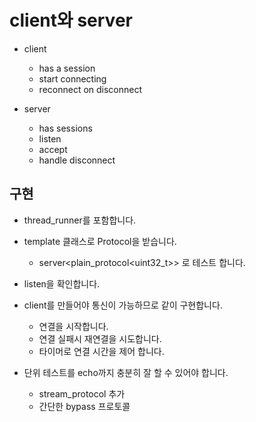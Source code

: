 # client와 server 

- client 
  - has a session
  - start connecting 
  - reconnect on disconnect 

- server 
  - has sessions 
  - listen 
  - accept 
  - handle disconnect 

## 구현 

- thread_runner를 포함합니다. 
- template 클래스로 Protocol을 받습니다. 
  - server<plain_protocol<uint32_t>> 로 테스트 합니다. 
- listen을 확인합니다. 

- client를 만들어야 통신이 가능하므로 같이 구현합니다. 
  - 연결을 시작합니다. 
  - 연결 실패시 재연결을 시도합니다. 
  - 타이머로 연결 시간을 제어 합니다. 

- 단위 테스트를 echo까지 충분히 잘 할 수 있어야 합니다. 
  - stream_protocol 추가 
  - 간단한 bypass 프로토콜 

